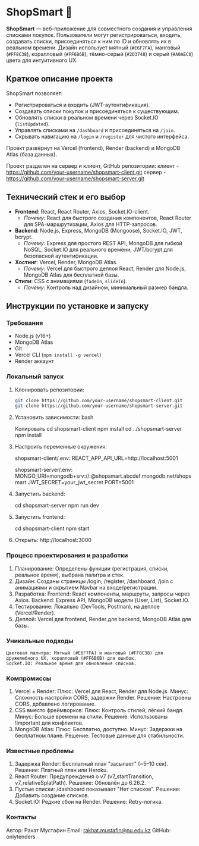 # ShopSmart 🛒

**ShopSmart** — веб-приложение для совместного создания и управления списками покупок. Пользователи могут регистрироваться, входить, создавать списки, присоединяться к ним по ID и обновлять их в реальном времени. Дизайн использует мятный (`#E6F7FA`), манговый (`#FF8C38`), коралловый (`#FF6B6B`), тёмно-серый (`#2D3748`) и серый (`#A0AEC0`) цвета для интуитивного UX.

## Краткое описание проекта

ShopSmart позволяет:
- Регистрироваться и входить (JWT-аутентификация).
- Создавать списки покупок и присоединяться к существующим.
- Обновлять списки в реальном времени через Socket.IO (`listUpdated`).
- Управлять списками на `/dashboard` и присоединяться на `/join`.
- Скрывать навигацию на `/login` и `/register` для чистого интерфейса.

Проект развёрнут на Vercel (frontend), Render (backend) и MongoDB Atlas (база данных).

Проект разделен на сервер и клиент, GitHub репозитории:
клиент - https://github.com/your-username/shopsmart-client.git
сервер - https://github.com/your-username/shopsmart-server.git


## Технический стек и его выбор

- **Frontend**: React, React Router, Axios, Socket.IO-client.
  - *Почему*: React для быстрого создания компонентов, React Router для SPA-маршрутизации, Axios для HTTP-запросов.
- **Backend**: Node.js, Express, MongoDB (Mongoose), Socket.IO, JWT, bcrypt.
  - *Почему*: Express для простого REST API, MongoDB для гибкой NoSQL, Socket.IO для реального времени, JWT/bcrypt для безопасной аутентификации.
- **Хостинг**: Vercel, Render, MongoDB Atlas.
  - *Почему*: Vercel для быстрого деплоя React, Render для Node.js, MongoDB Atlas для бесплатной базы.
- **Стили**: CSS с анимациями (`fadeIn`, `slideIn`).
  - *Почему*: Контроль над дизайном, минимальный размер бандла.

## Инструкции по установке и запуску

### Требования
- Node.js (v16+)
- MongoDB Atlas
- Git
- Vercel CLI (`npm install -g vercel`)
- Render аккаунт

### Локальный запуск

1.  Клонировать репозитории:
    ```bash
    git clone https://github.com/your-username/shopsmart-client.git
    git clone https://github.com/your-username/shopsmart-server.git

2.  Установить зависимости:
    bash

    Копировать
    cd shopsmart-client
    npm install
    cd ../shopsmart-server
    npm install

3.  Настроить переменные окружения:

    shopsmart-client/.env:
    REACT_APP_API_URL=http://localhost:5001

    shopsmart-server/.env:
    MONGO_URI=mongodb+srv://<username>:<password>@shopsmart.abcdef.mongodb.net/shopsmart
    JWT_SECRET=your_jwt_secret
    PORT=5001

4.  Запустить backend:

    cd shopsmart-server
    npm run dev

5.  Запустить frontend:

    cd shopsmart-client
    npm start

6.  Открыть: http://localhost:3000

### Процесс проектирования и разработки
1.  Планирование: Определены функции (регистрация, списки, реальное время), выбрана палитра и стек.
2.  Дизайн: Созданы страницы /login, /register, /dashboard, /join с анимациями и скрытием Navbar на входе/регистрации.
3.  Разработка:
    Frontend: React компоненты, маршруты, запросы через Axios.
    Backend: Express API, MongoDB модели (User, List), Socket.IO.
4.  Тестирование: Локально (DevTools, Postman), на деплое (Vercel/Render).
5.  Деплой: Vercel для frontend, Render для backend, MongoDB Atlas для базы.

### Уникальные подходы
    Цветовая палитра: Мятный (#E6F7FA) и манговый (#FF8C38) для дружелюбного UX, коралловый (#FF6B6B) для ошибок.
    Socket.IO: Реальное время для обновления списков.

### Компромиссы
1.  Vercel + Render:
    Плюс: Vercel для React, Render для Node.js.
    Минус: Сложность настройки CORS, задержки Render.
    Решение: Настроены CORS, добавлено логирование.
2.  CSS вместо фреймворков:
    Плюс: Контроль стилей, лёгкий бандл.
    Минус: Больше времени на стили.
    Решение: Использованы !important для конфликтов.
3.  MongoDB Atlas:
    Плюс: Бесплатно, доступно.
    Минус: Задержки на бесплатном плане.
    Решение: Тестовые данные для стабильности.

### Известные проблемы
1.  Задержка Render: Бесплатный план "засыпает" (~5–10 сек). Решение: Платный план или Heroku.
2.  React Router: Предупреждения о v7 (v7_startTransition, v7_relativeSplatPath). Решение: Обновлён до 6.26.2.
3.  Пустые списки: /dashboard показывает "Нет списков". Решение: Добавить создание списков.
4.  Socket.IO: Редкие сбои на Render. Решение: Retry-логика.

### Контакты
Автор: Рахат Мустафин
Email: rakhat.mustafin@nu.edu.kz
GitHub: onlytenders